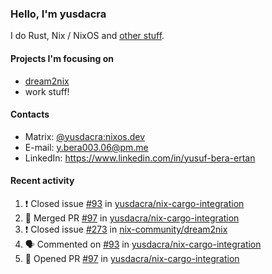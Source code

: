 ### Hello, I'm yusdacra

I do Rust, Nix / NixOS and [other stuff](https://gaze.systems/).

#### Projects I'm focusing on

- [dream2nix](https://github.com/nix-community/dream2nix)
- work stuff!

#### Contacts

- Matrix: [@yusdacra:nixos.dev](https://matrix.to/#/@yusdacra:nixos.dev)
- E-mail: y.bera003.06@pm.me
- LinkedIn: https://www.linkedin.com/in/yusuf-bera-ertan

#### Recent activity

<!--START_SECTION:activity-->
1. ❗️ Closed issue [#93](https://github.com/yusdacra/nix-cargo-integration/issues/93) in [yusdacra/nix-cargo-integration](https://github.com/yusdacra/nix-cargo-integration)
2. 🎉 Merged PR [#97](https://github.com/yusdacra/nix-cargo-integration/pull/97) in [yusdacra/nix-cargo-integration](https://github.com/yusdacra/nix-cargo-integration)
3. ❗️ Closed issue [#273](https://github.com/nix-community/dream2nix/issues/273) in [nix-community/dream2nix](https://github.com/nix-community/dream2nix)
4. 🗣 Commented on [#93](https://github.com/yusdacra/nix-cargo-integration/issues/93) in [yusdacra/nix-cargo-integration](https://github.com/yusdacra/nix-cargo-integration)
5. 💪 Opened PR [#97](https://github.com/yusdacra/nix-cargo-integration/pull/97) in [yusdacra/nix-cargo-integration](https://github.com/yusdacra/nix-cargo-integration)
<!--END_SECTION:activity-->
